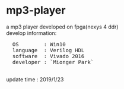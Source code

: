 # mp3-player
a mp3 player developed on fpga(nexys 4 ddr)  
develop information:  
  <pre>
  OS        : Win10  
  language  : Verilog HDL  
  software  : Vivado 2016  
  developer : `Mionger Park` 
  </pre>

update time : 2019/1/23
